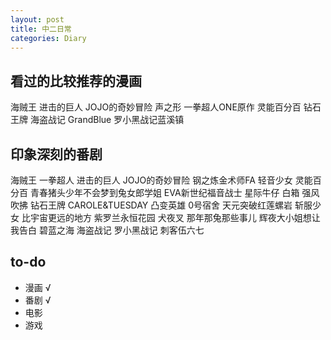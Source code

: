 ```yaml
---    
layout: post    
title: 中二日常  
categories: Diary    
---    
```


## 看过的比较推荐的漫画  
海贼王  进击的巨人  JOJO的奇妙冒险  声之形  一拳超人ONE原作  灵能百分百  钻石王牌  海盗战记  GrandBlue  罗小黑战记蓝溪镇

## 印象深刻的番剧  
海贼王  一拳超人  进击的巨人  JOJO的奇妙冒险  钢之炼金术师FA  轻音少女  灵能百分百  青春猪头少年不会梦到兔女郎学姐  EVA新世纪福音战士  星际牛仔  白箱  强风吹拂  钻石王牌  CAROLE&TUESDAY  凸变英雄  0号宿舍  天元突破红莲螺岩  斩服少女  比宇宙更远的地方  紫罗兰永恒花园  犬夜叉  那年那兔那些事儿  辉夜大小姐想让我告白  碧蓝之海  海盗战记 罗小黑战记  刺客伍六七  

## to-do      
- 漫画 √  
- 番剧 √   
- 电影   
- 游戏
